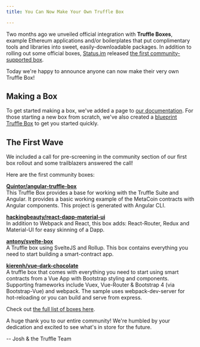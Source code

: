 ```yaml
---
title: You Can Now Make Your Own Truffle Box

---
```


Two months ago we unveiled official integration with **Truffle Boxes**, example Ethereum applications and/or boilerplates that put complimentary tools and libraries into sweet, easily-downloadable packages. In addition to rolling out some official boxes, [Status.im](https://status.im/) released [the first community-supported box](/boxes/status).

Today we're happy to announce anyone can now make their very own Truffle Box!

## Making a Box

To get started making a box, we've added a page to [our documentation](/docs/truffle/advanced/creating-a-truffle-box). For those starting a new box from scratch, we've also created a [blueprint Truffle Box](/boxes/blueprint) to get you started quickly.

## The First Wave

We included a call for pre-screening in the community section of our first box rollout and some trailblazers answered the call!

Here are the first community boxes:

**[Quintor/angular-truffle-box](/boxes/angular-truffle-box)**<br/>
This Truffle Box provides a base for working with the Truffle Suite and Angular. It provides a basic working example of the MetaCoin contracts with Angular components. This project is generated with Angular CLI.

**[hackingbeauty/react-dapp-material-ui](/boxes/react-dapp-material-ui)**<br/>
In addition to Webpack and React, this box adds: React-Router, Redux and Material-UI for easy skinning of a Dapp.

**[antony/svelte-box](/boxes/svelte-box)**<br/>
A Truffle box using SvelteJS and Rollup. This box contains everything you need to start building a smart-contract app.

**[kierenh/vue-dark-chocolate](/boxes/vue-dark-chocolate)**<br/>
A truffle box that comes with everything you need to start using smart contracts from a Vue App with Bootstrap styling and components. Supporting frameworks include Vuex, Vue-Router & Bootstrap 4 (via Bootstrap-Vue) and webpack. The sample uses webpack-dev-server for hot-reloading or you can build and serve from express.

Check out [the full list of boxes here](/boxes).

A huge thank you to our entire community! We're humbled by your dedication and excited to see what's in store for the future.

-- Josh & the Truffle Team
